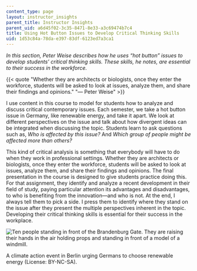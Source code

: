 ```yaml
---
content_type: page
layout: instructor_insights
parent_title: Instructor Insights
parent_uid: a6d45f02-3c35-8471-8e33-a3c69474b7c4
title: Using Hot Button Issues to Develop Critical Thinking Skills
uid: 1d53c84a-78da-e397-83df-6123ed7a3ca1
---
```


_In this section, Peter Weise describes how he uses “hot button” issues to develop students’ critical thinking skills. These skills, he notes, are essential to their success in the workforce._

{{< quote "Whether they are architects or biologists, once they enter the workforce, students will be asked to look at issues, analyze them, and share their findings and opinions." "— Peter Weise" >}}

I use content in this course to model for students how to analyze and discuss critical contemporary issues. Each semester, we take a hot button issue in Germany, like renewable energy, and take it apart. We look at different perspectives on the issue and talk about how divergent ideas can be integrated when discussing the topic. Students learn to ask questions such as, _Who is affected by this issue?_ And _Which group of people might be affected more than others?_

This kind of critical analysis is something that everybody will have to do when they work in professional settings. Whether they are architects or biologists, once they enter the workforce, students will be asked to look at issues, analyze them, and share their findings and opinions. The final presentation in the course is designed to give students practice doing this. For that assignment, they identify and analyze a recent development in their field of study, paying particular attention its advantages and disadvantages, to who is benefiting from the innovation—and who is not. At the end, I always tell them to pick a side. I press them to identify where they stand on the issue after they present the multiple perspectives inherent in the topic. Developing their critical thinking skills is essential for their success in the workplace.

![Ten people standing in front of the Brandenburg Gate. They are raising their hands in the air holding props and standing in front of a model of a windmill.](BASEURL_PLACEHOLDER/resources/5067694672_600)

A climate action event in Berlin urging Germans to choose renewable energy (License: BY-NC-SA).